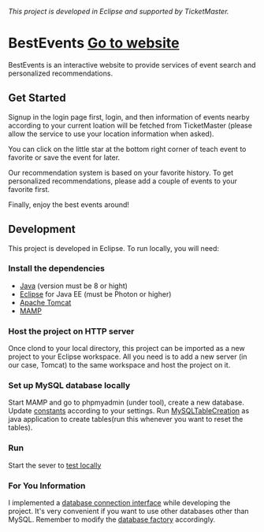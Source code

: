 *This project is developed in Eclipse and supported by TicketMaster.*
# BestEvents [Go to website](http://3.132.8.179/BestEvents/)
BestEvents is an interactive website to provide services of event search and personalized recommendations.


## Get Started
Signup in the login page first, login, and then information of events nearby according to your current loation will be fetched from TicketMaster (please allow the service to use your location information when asked).

You can click on the little star at the bottom right corner of teach event to favorite or save the event for later.

Our recommendation system is based on your favorite history. To get personalized recommendations, please add a couple of events to your favorite first.

Finally, enjoy the best events around!

## Development
This project is developed in Eclipse. To run locally, you will need:

### Install the dependencies
* [Java](http://www.oracle.com/technetwork/java/javase/downloads/jdk8-downloads-2133151.html) (version must be 8 or hight)
* [Eclipse](https://www.eclipse.org/downloads/packages/) for Java EE (must be Photon or higher)
* [Apache Tomcat](http://tomcat.apache.org/download-90.cgi)
* [MAMP](https://www.mamp.info/en/)

### Host the project on HTTP server
Once clond to your local directory, this project can be imported as a new project to your Eclipse workspace. All you need is to add a new server (in our case, Tomcat) to the same workspace and host the project on it. 

### Set up MySQL database locally
Start MAMP and go to phpmyadmin (under tool), create a new database. Update [constants](/BestEvents/src/db/mysql/MySQLDBUtil.java) according to your settings. Run [MySQLTableCreation](/BestEvents/src/db/mysql/MySQLTableCreation.java) as java application to create tables(run this whenever you want to reset the tables). 

### Run
Start the sever to [test locally](http://localhost:8080/BestEvents/)

### For You Information
I implemented a [database connection interface](/BestEvents/src/db/DBConnection.java) while developing the project. It's very convenient if you want to use other databases other than MySQL. Remember to modify the [database factory](/BestEvents/src/db/DBConnectionFactory.java) accordingly.

